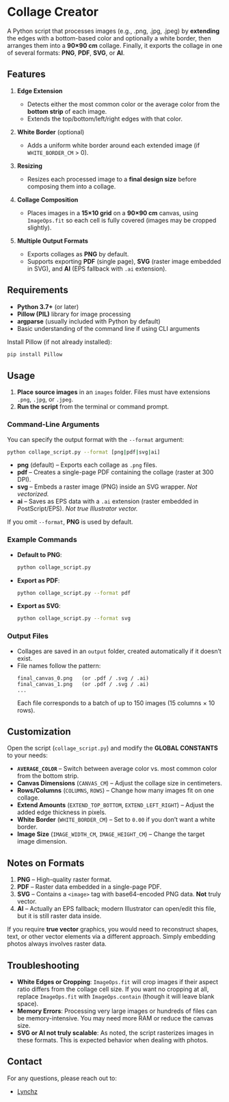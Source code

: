 # Collage Creator

A Python script that processes images (e.g., .png, .jpg, .jpeg) by **extending** the edges with a bottom-based color and optionally a white border, then arranges them into a **90×90 cm** collage. Finally, it exports the collage in one of several formats: **PNG**, **PDF**, **SVG**, or **AI**.

## Features

1. **Edge Extension**
   - Detects either the most common color or the average color from the **bottom strip** of each image.
   - Extends the top/bottom/left/right edges with that color.

2. **White Border** (optional)
   - Adds a uniform white border around each extended image (if `WHITE_BORDER_CM` > 0).

3. **Resizing**
   - Resizes each processed image to a **final design size** before composing them into a collage.

4. **Collage Composition**
   - Places images in a **15×10 grid** on a **90×90 cm** canvas, using `ImageOps.fit` so each cell is fully covered (images may be cropped slightly).

5. **Multiple Output Formats**
   - Exports collages as **PNG** by default.
   - Supports exporting **PDF** (single page), **SVG** (raster image embedded in SVG), and **AI** (EPS fallback with `.ai` extension).

## Requirements

- **Python 3.7+** (or later)
- **Pillow (PIL)** library for image processing
- **argparse** (usually included with Python by default)
- Basic understanding of the command line if using CLI arguments

Install Pillow (if not already installed):

```bash
pip install Pillow
```

## Usage

1. **Place source images** in an `images` folder. Files must have extensions `.png`, `.jpg`, or `.jpeg`.
2. **Run the script** from the terminal or command prompt.

### Command-Line Arguments

You can specify the output format with the `--format` argument:

```bash
python collage_script.py --format [png|pdf|svg|ai]
```

- **png** (default) – Exports each collage as `.png` files.
- **pdf** – Creates a single-page PDF containing the collage (raster at 300 DPI).
- **svg** – Embeds a raster image (PNG) inside an SVG wrapper. *Not vectorized.*
- **ai** – Saves as EPS data with a `.ai` extension (raster embedded in PostScript/EPS). *Not true Illustrator vector.*

If you omit `--format`, **PNG** is used by default.

### Example Commands

- **Default to PNG**:
  ```bash
  python collage_script.py
  ```
- **Export as PDF**:
  ```bash
  python collage_script.py --format pdf
  ```
- **Export as SVG**:
  ```bash
  python collage_script.py --format svg
  ```

### Output Files

- Collages are saved in an `output` folder, created automatically if it doesn’t exist.
- File names follow the pattern:
  ```
  final_canvas_0.png   (or .pdf / .svg / .ai)
  final_canvas_1.png   (or .pdf / .svg / .ai)
  ...
  ```
  Each file corresponds to a batch of up to 150 images (15 columns × 10 rows).

## Customization

Open the script (`collage_script.py`) and modify the **GLOBAL CONSTANTS** to your needs:

- **`AVERAGE_COLOR`** – Switch between average color vs. most common color from the bottom strip.
- **Canvas Dimensions** (`CANVAS_CM`) – Adjust the collage size in centimeters.
- **Rows/Columns** (`COLUMNS`, `ROWS`) – Change how many images fit on one collage.
- **Extend Amounts** (`EXTEND_TOP_BOTTOM`, `EXTEND_LEFT_RIGHT`) – Adjust the added edge thickness in pixels.
- **White Border** (`WHITE_BORDER_CM`) – Set to `0.00` if you don’t want a white border.
- **Image Size** (`IMAGE_WIDTH_CM`, `IMAGE_HEIGHT_CM`) – Change the target image dimension.

## Notes on Formats

1. **PNG** – High-quality raster format.
2. **PDF** – Raster data embedded in a single-page PDF.
3. **SVG** – Contains a `<image>` tag with base64-encoded PNG data. **Not** truly vector.
4. **AI** – Actually an EPS fallback; modern Illustrator can open/edit this file, but it is still raster data inside.

If you require **true vector** graphics, you would need to reconstruct shapes, text, or other vector elements via a different approach. Simply embedding photos always involves raster data.

## Troubleshooting

- **White Edges or Cropping**: `ImageOps.fit` will crop images if their aspect ratio differs from the collage cell size. If you want no cropping at all, replace `ImageOps.fit` with `ImageOps.contain` (though it will leave blank space).
- **Memory Errors**: Processing very large images or hundreds of files can be memory-intensive. You may need more RAM or reduce the canvas size.
- **SVG or AI not truly scalable**: As noted, the script rasterizes images in these formats. This is expected behavior when dealing with photos.

## Contact

For any questions, please reach out to:
- [Lynchz](https://github.com/LynchzDEV)
